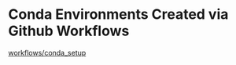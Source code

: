 # Conda Environments Created via Github Workflows

[workflows/conda_setup](./.github/workflows/conda_setup)